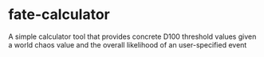 # fate-calculator
A simple calculator tool that provides concrete D100 threshold values given a world chaos value and the overall likelihood of an user-specified event
